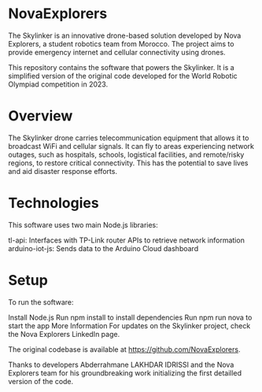# NovaExplorers
The Skylinker is an innovative drone-based solution developed by Nova Explorers, a student robotics team from Morocco. The project aims to provide emergency internet and cellular connectivity using drones.

This repository contains the software that powers the Skylinker. It is a simplified version of the original code developed for the World Robotic Olympiad competition in 2023.

# Overview
The Skylinker drone carries telecommunication equipment that allows it to broadcast WiFi and cellular signals. It can fly to areas experiencing network outages, such as hospitals, schools, logistical facilities, and remote/risky regions, to restore critical connectivity. This has the potential to save lives and aid disaster response efforts.

# Technologies
This software uses two main Node.js libraries:

tl-api: Interfaces with TP-Link router APIs to retrieve network information
arduino-iot-js: Sends data to the Arduino Cloud dashboard

# Setup
To run the software:

Install Node.js
Run npm install to install dependencies
Run npm run nova to start the app
More Information
For updates on the Skylinker project, check the Nova Explorers LinkedIn page.

The original codebase is available at https://github.com/NovaExplorers.

Thanks to developers Abderrahmane LAKHDAR IDRISSI and the Nova Explorers team for his groundbreaking work initializing
 the first detailled version of the code.

